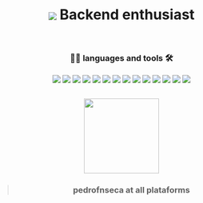 <h1 align="center"> <img align="center" src="https://img.icons8.com/color/48/000000/linux--v1.png"/> Backend enthusiast </h1>
<br>

<div align="center" display: "inline_block">
  
### 👨‍💻 languages and tools 🛠️

<img align="center" src="https://img.icons8.com/color/60/javascript.png" >
<img align="center" src="https://img.icons8.com/color/60/python.png" >
<img align="center" src="https://img.icons8.com/color/48/000000/c-plus-plus-logo.png"/>
<img align="center" src="https://img.icons8.com/color/48/000000/java-coffee-cup-logo--v1.png"/>
<img align="center" src="https://img.icons8.com/color/48/000000/android-studio--v3.png"/>
<img align="center" src="https://img.icons8.com/color/60/html-5--v1.png" >
<img align="center" src="https://img.icons8.com/color/60/css3.png" >
<img align="center" src="https://img.icons8.com/color/60/mysql-logo.png" >
<img align="center" src="https://img.icons8.com/color/60/firebase.png" >
<img align="center" src="https://img.icons8.com/color/48/000000/nodejs.png"/>
<img align="center" src="https://img.icons8.com/color/48/000000/react-native.png"/>
<img align="center" src="https://img.icons8.com/color/48/000000/heroku.png"/>
<img align="center" src="https://img.icons8.com/color/48/000000/git.png"/>
<img align="center" src="https://img.icons8.com/color/48/000000/arduino.png"/>
</div>

<br>

<p align="center">
<img height="150em" src="https://github-readme-stats.vercel.app/api/top-langs/?username=pedrofnseca&layout=compact&langs_count=7&theme=dark"/>
</p>

> <h3 align="center"> pedrofnseca at all plataforms </h3>
